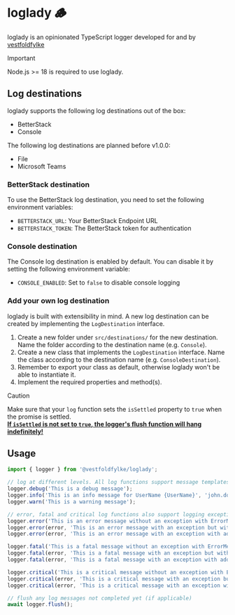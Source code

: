 # loglady 🪵

loglady is an opinionated TypeScript logger developed for and by [vestfoldfylke](https://github.com/vestfoldfylke)

> [!IMPORTANT]
> Node.js >= 18 is required to use loglady.

## Log destinations

loglady supports the following log destinations out of the box:

- BetterStack
- Console

The following log destinations are planned before v1.0.0:

- File
- Microsoft Teams

### BetterStack destination

To use the BetterStack log destination, you need to set the following environment variables:
- `BETTERSTACK_URL`: Your BetterStack Endpoint URL
- `BETTERSTACK_TOKEN`: The BetterStack token for authentication

### Console destination

The Console log destination is enabled by default. You can disable it by setting the following environment variable:
- `CONSOLE_ENABLED`: Set to `false` to disable console logging

### Add your own log destination

loglady is built with extensibility in mind. A new log destination can be created by implementing the `LogDestination` interface.

1. Create a new folder under `src/destinations/` for the new destination. Name the folder according to the destination name (e.g. `Console`).
2. Create a new class that implements the `LogDestination` interface. Name the class according to the destination name (e.g. `ConsoleDestination`).
3. Remember to export your class as default, otherwise loglady won't be able to instantiate it.
4. Implement the required properties and method(s).

> [!CAUTION]
> Make sure that your `log` function sets the `isSettled` property to `true` when the promise is settled.<br />
> <b><u>If `isSettled` is not set to `true`, the logger's flush function will hang indefinitely!</u></b>

## Usage

```typescript
import { logger } from '@vestfoldfylke/loglady';

// log at different levels. All log functions support message templates and parameters
logger.debug('This is a debug message');
logger.info('This is an info message for UserName {UserName}', 'john.doe');
logger.warn('This is a warning message');

// error, fatal and critical log functions also support logging exceptions
logger.error('This is an error message without an exception with ErrorMessage: {ErrorMessage}', error.message);
logger.error(error, 'This is an error message with an exception but without additional parameters');
logger.error(error, 'This is an error message with an exception with additional parameters: ErrorMessage: {ErrorMessage}', error.message);

logger.fatal('This is a fatal message without an exception with ErrorMessage: {ErrorMessage}', error.message);
logger.fatal(error, 'This is a fatal message with an exception but without additional parameters');
logger.fatal(error, 'This is a fatal message with an exception with additional parameters: ErrorMessage: {ErrorMessage}', error.message);

logger.critical('This is a critical message without an exception with ErrorMessage: {ErrorMessage}', error.message);
logger.critical(error, 'This is a critical message with an exception but without additional parameters');
logger.critical(error, 'This is a critical message with an exception with additional parameters: ErrorMessage: {ErrorMessage}', error.message);

// flush any log messages not completed yet (if applicable)
await logger.flush();
```